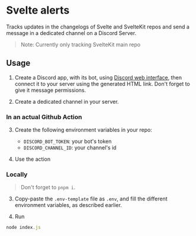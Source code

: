 # Svelte alerts

Tracks updates in the changelogs of Svelte and SvelteKit repos and send a message in a dedicated channel on a Discord Server.

> Note: Currently only tracking SvelteKit main repo

## Usage

1. Create a Discord app, with its bot, using [Discord web interface](https://discord.com/developers/applications), then connect it to your server using the generated HTML link. Don't forget to give it message permissions.

2. Create a dedicated channel in your server.

### In an actual Github Action

3. Create the following environment variables in your repo:
    - `DISCORD_BOT_TOKEN`: your bot's token
    - `DISCORD_CHANNEL_ID`: your channel's id

4. Use the action

### Locally

> Don't forget to `pnpm i`.

3. Copy-paste the `.env-template` file as `.env`, and fill the different environment variables, as described earlier.

4. Run
```js
node index.js
```
